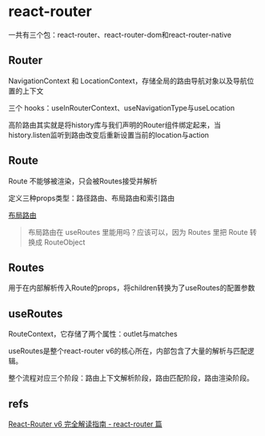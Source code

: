 # react-router

一共有三个包：react-router、react-router-dom和react-router-native

## Router

NavigationContext 和 LocationContext，存储全局的路由导航对象以及导航位置的上下文

三个 hooks：useInRouterContext、useNavigationType与useLocation

高阶路由其实就是将history库与我们声明的Router组件绑定起来，当history.listen监听到路由改变后重新设置当前的location与action

## Route

Route 不能够被渲染，只会被Routes接受并解析

定义三种props类型：路径路由、布局路由和索引路由

[布局路由](https://reactrouter.com/docs/en/v6/getting-started/concepts#layout-routes)

> 布局路由在 useRoutes 里能用吗？应该可以，因为 Routes 里把 Route 转换成 RouteObject

## Routes

用于在内部解析传入Route的props，将children转换为了useRoutes的配置参数

## useRoutes

RouteContext，它存储了两个属性：outlet与matches

useRoutes是整个react-router v6的核心所在，内部包含了大量的解析与匹配逻辑。

整个流程对应三个阶段：路由上下文解析阶段，路由匹配阶段，路由渲染阶段。

## refs

[React-Router v6 完全解读指南 - react-router 篇](https://juejin.cn/post/7067436563457638413)
